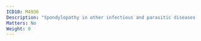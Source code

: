 ```yaml
---
ICD10: M4936
Description: "Spondylopathy in other infectious and parasitic diseases classified elsewhere: Lumbar region"
Matters: No
Weight: 0
---
```

